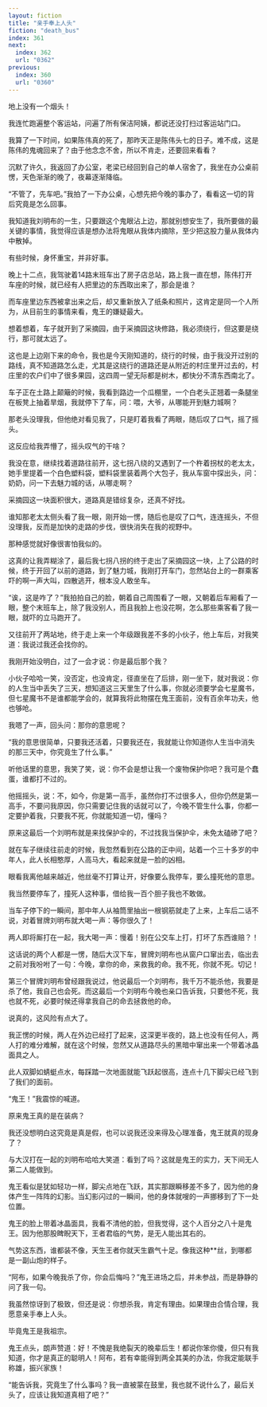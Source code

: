 ```yaml
---
layout: fiction
title: "亲手奉上人头"
fiction: "death_bus"
index: 361
next:
  index: 362
  url: "0362"
previous:
  index: 360
  url: "0360"
---
```

地上没有一个烟头！

我连忙跑遍整个客运站，问遍了所有保洁阿姨，都说还没打扫过客运站门口。

我算了一下时间，如果陈伟真的死了，那昨天正是陈伟头七的日子。难不成，这是陈伟的鬼魂回来了？由于他念念不舍，所以不肯走，还要回来看看？

沉默了许久，我返回了办公室，老梁已经回到自己的单人宿舍了，我坐在办公桌前愣，天色渐渐的晚了，夜幕逐渐降临。

“不管了，先车吧。”我拍了一下办公桌，心想先把今晚的事办了，看看这一切的背后究竟是怎么回事。

我知道我刘明布的一生，只要跟这个鬼眼沾上边，那就别想安生了，我所要做的最关键的事情，我觉得应该是想办法将鬼眼从我体内摘除，至少把这股力量从我体内中散掉。

有些时候，身怀重宝，并非好事。

晚上十二点，我驾驶着14路末班车出了房子店总站，路上我一直在想，陈伟打开车座的时候，就已经有人把里边的东西取出来了，那会是谁？

而车座里边东西被拿出来之后，却又重新放入了纸条和照片，这肯定是同一个人所为，从目前生的事情来看，鬼王的嫌疑最大。

想着想着，车子就开到了采摘园，由于采摘园这块修路，我必须绕行，但这要是绕行，那可就太远了。

这也是上边刚下来的命令，我也是今天刚知道的，绕行的时候，由于我没开过别的路线，真不知道路怎么走，尤其是这绕行的道路还是从附近的村庄里开过去的，村庄里的农户们中了很多果园，这四周一望无际都是树木，都快分不清东西南北了。

车子正在土路上颠簸的时候，我看到路边一个瓜棚里，一个白老头正翘着一条腿坐在板凳上抽着旱烟，我就停下了车，问：喂，大爷，从哪能开到魅力城啊？

那老头没理我，但他绝对看见我了，只是盯着我看了两眼，随后叹了口气，摇了摇头。

这反应给我弄懵了，摇头叹气的干啥？

我没在意，继续找着道路往前开，这七拐八绕的又遇到了一个杵着拐杖的老太太，她手里提着一个白色塑料袋，塑料袋里装着两个大包子，我从车窗中探出头，问：奶奶，问一下去魅力城的话，从哪走啊？

采摘园这一块面积很大，道路真是错综复杂，还真不好找。

谁知那老太太侧头看了我一眼，刚开始一愣，随后也是叹了口气，连连摇头，不但没理我，反而是加快的走路的步伐，很快消失在我的视野中。

那种感觉就好像很害怕我似的。

这真的让我弄糊涂了，最后我七拐八拐的终于走出了采摘园这一块，上了公路的时候，终于开回了以前的道路，到了魅力城，我刚打开车门，忽然站台上的一群乘客吓的啊一声大叫，四散逃开，根本没人敢坐车。

“诶，这是咋了？”我拍拍自己的脸，朝着自己周围看了一眼，又朝着后车厢看了一眼，整个末班车上，除了我没别人，而且我脸上也没花啊，怎么那些乘客看了我一眼，就吓的立马跑开了。

又往前开了两站地，终于走上来一个年级跟我差不多的小伙子，他上车后，对我笑道：我说过我还会找你的。

我刚开始没明白，过了一会才说：你是最后那个我？

小伙子哈哈一笑，没否定，也没肯定，径直坐在了后排，刚一坐下，就对我说：你的人生当中丢失了三天，想知道这三天里生了什么事，你就必须要学会七星魔书，但七星魔书不是谁都能学会的，就算我将此物摆在鬼王面前，没有百余年功夫，他也够呛。

我嗯了一声，回头问：那你的意思呢？

“我的意思很简单，只要我还活着，只要我还在，我就能让你知道你人生当中消失的那三天中，你究竟生了什么事。”

听他话里的意思，我笑了笑，说：你不会是想让我一个废物保护你吧？我可是个蠢蛋，谁都打不过的。

他摇摇头，说：不，如今，你是第一高手，虽然你打不过很多人，但你仍然是第一高手，不要问我原因，你只需要记住我的话就可以了，今晚不管生什么事，你都一定要护着我，只要我不死，你就能知道一切，懂吗？

原来这最后一个刘明布就是来找保护伞的，不过找我当保护伞，未免太磕碜了吧？

就在车子继续往前走的时候，我忽然看到在公路的正中间，站着一个三十多岁的中年人，此人长相憨厚，人高马大，看起来就是一脸的凶相。

眼看我离他越来越近，他丝毫不打算让开，好像要么我停车，要么撞死他的意思。

我当然要停车了，撞死人这种事，借给我一百个胆子我也不敢做。

当车子停下的一瞬间，那中年人从袖筒里抽出一根钢筋就走了上来，上车后二话不说，对着冒牌刘明布就大喝一声：等你很久了！

两人即将厮打在一起，我大喝一声：慢着！别在公交车上打，打坏了东西谁赔？！

这话说的两个人都是一愣，随后大汉下车，冒牌刘明布也从窗户口窜出去，临出去之前对我吩咐了一句：今晚，拿你的命，来救我的命。我不死，你就不死。切记！

第三个冒牌刘明布曾经跟我说过，他说最后一个刘明布，我千万不能杀他，我要是杀了他，我自己也会死。而这最后一个刘明布今晚也亲口告诉我，只要他不死，我也就不死，必要时候还得拿我自己的命去拯救他的命。

说真的，这风险有点大了。

我正愣的时候，两人在外边已经打了起来，这深更半夜的，路上也没有任何人，两人打的难分难解，就在这个时候，忽然又从道路尽头的黑暗中窜出来一个带着冰晶面具之人。

此人双脚如蜻蜓点水，每踩踏一次地面就能飞跃起很高，连点十几下脚尖已经飞到了我们的面前。

“鬼王！”我震惊的喊道。

原来鬼王真的是在装病？

我还没想明白这究竟是真是假，也可以说我还没来得及心理准备，鬼王就真的现身了？

与大汉打在一起的刘明布哈哈大笑道：看到了吗？这就是鬼王的实力，天下间无人第二人能做到。

鬼王看似是犹如轻功一样，脚尖点地在飞跃，其实那跟瞬移差不多了，因为他的身体产生一阵阵的幻影。当幻影闪过的一瞬间，他的身体就嗖的一声挪移到了下一处位置。

鬼王的脸上带着冰晶面具，我看不清他的脸，但我觉得，这个人百分之八十是鬼王。因为他那股睥睨天下，王者君临的气势，是无人能出其右的。

气势这东西，谁都装不像，天生王者你就天生霸气十足。像我这种**丝，到哪都是一副山炮的样子。

“阿布，如果今晚我杀了你，你会后悔吗？”鬼王进场之后，并未参战，而是静静的问了我一句。

我虽然惊讶到了极致，但还是说：你想杀我，肯定有理由。如果理由合情合理，我愿意亲手奉上人头。

毕竟鬼王是我祖宗。

鬼王点头，朗声赞道：好！不愧是我绝裂天的晚辈后生！都说你笨你傻，但只有我知道，你才是真正的聪明人！阿布，若有幸能得到两全其美的办法，你我定能联手称雄，振兴家族！

“能告诉我，究竟生了什么事吗？我一直被蒙在鼓里，我也就不说什么了，最后关头了，应该让我知道真相了吧？”